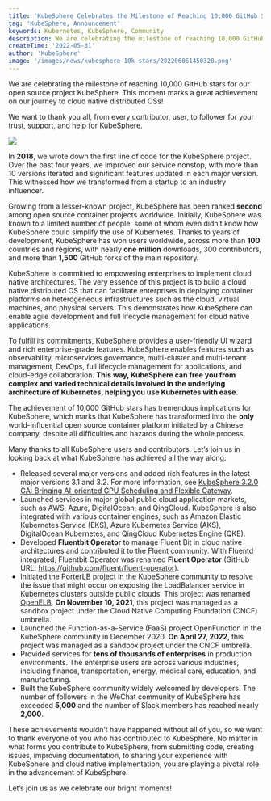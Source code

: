 ```yaml
---
title: 'KubeSphere Celebrates the Milestone of Reaching 10,000 GitHub Stars'  
tag: 'KubeSphere, Announcement'  
keywords: Kubernetes, KubeSphere, Community 
description: We are celebrating the milestone of reaching 10,000 GitHub stars for our open source project KubeSphere.  
createTime: '2022-05-31'  
author: 'KubeSphere'  
image: '/images/news/kubesphere-10k-stars/202206061450328.png'
---
```


We are celebrating the milestone of reaching 10,000 GitHub stars for our open source project KubeSphere. This moment marks a great achievement on our journey to cloud native distributed OSs!

We want to thank you all, from every contributor, user, to follower for your trust, support, and help for KubeSphere.

![](/images/news/kubesphere-10k-stars/kubesphere-10k-stars.png)

In **2018**, we wrote down the first line of code for the KubeSphere project. Over the past four years, we improved our service nonstop, with more than 10 versions iterated and significant features updated in each major version. This witnessed how we transformed from a startup to an industry influencer.

Growing from a lesser-known project, KubeSphere has been ranked **second** among open source container projects worldwide. Initially, KubeSphere was known to a limited number of people, some of whom even didn’t know how KubeSphere could simplify the use of Kubernetes. Thanks to years of development, KubeSphere has won users worldwide, across more than **100** countries and regions, with nearly **one million** downloads, 300 contributors, and more than **1,500** GitHub forks of the main repository.

KubeSphere is committed to empowering enterprises to implement cloud native architectures. The very essence of this project is to build a cloud native distributed OS that can facilitate enterprises in deploying container platforms on heterogeneous infrastructures such as the cloud, virtual machines, and physical servers. This demonstrates how KubeSphere can enable agile development and full lifecycle management for cloud native applications. 

To fulfill its commitments, KubeSphere provides a user-friendly UI wizard and rich enterprise-grade features. KubeSphere enables features such as observability, microservices governance, multi-cluster and multi-tenant management, DevOps, full lifecycle management for applications, and cloud-edge collaboration. **This way, KubeSphere can free you from complex and varied technical details involved in the underlying architecture of Kubernetes, helping you use Kubernetes with ease.**

The achievement of 10,000 GitHub stars has tremendous implications for KubeSphere, which marks that KubeSphere has transformed into the **only** world-influential open source container platform initiated by a Chinese company, despite all difficulties and hazards during the whole process.

Many thanks to all KubeSphere users and contributors. Let’s join us in looking back at what KubeSphere has achieved all the way along:

+ Released several major versions and added rich features in the latest major versions 3.1 and 3.2. For more information, see [KubeSphere 3.2.0 GA: Bringing AI-oriented GPU Scheduling and Flexible Gateway](https://kubesphere.com.cn/en/blogs/kubesphere-3.2.0-ga-announcement/).
+ Launched services in major global public cloud application markets, such as AWS, Azure, DigitalOcean, and QingCloud. KubeSphere is also integrated with various container engines, such as Amazon Elastic Kubernetes Service (EKS), Azure Kubernetes Service (AKS), DigitalOcean Kubernetes, and QingCloud Kubernetes Engine (QKE).
+ Developed **Fluentbit Operator** to manage Fluent Bit in cloud native architectures and contributed it to the Fluent community. With Fluentd integrated, Fluentbit Operator was renamed **Fluent Operator** (GitHub URL: https://github.com/fluent/fluent-operator).
+ Initiated the PorterLB project in the KubeSphere community to resolve the issue that might occur on exposing the LoadBalancer service in Kubernetes clusters outside public clouds. This project was renamed [OpenELB](https://github.com/kubesphere/openelb/). **On November 10, 2021**, this project was managed as a sandbox project under the Cloud Native Computing Foundation (CNCF) umbrella.
+ Launched the Function-as-a-Service (FaaS) project OpenFunction in the KubeSphere community in December 2020. **On April 27, 2022**, this project was managed as a sandbox project under the CNCF umbrella.
+ Provided services for **tens of thousands of enterprises** in production environments. The enterprise users are across various industries, including finance, transportation, energy, medical care, education, and manufacturing.
+ Built the KubeSphere community widely welcomed by developers. The number of followers in the WeChat community of KubeSphere has exceeded **5,000** and the number of Slack members has reached nearly **2,000**. 

These achievements wouldn’t have happened without all of you, so we want to thank everyone of you who has contributed to KubeSphere. No matter in what forms you contribute to KubeSphere, from submitting code, creating issues, improving documentation, to sharing your experience with KubeSphere and cloud native implementation, you are playing a pivotal role in the advancement of KubeSphere. 

Let’s join us as we celebrate our bright moments!